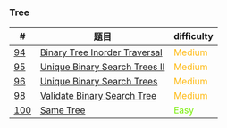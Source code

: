 ### Tree

| #                     | 题目                                            | difficulty                                 |
| --------------------- | ----------------------------------------------- | ------------------------------------------ |
| [94](0094/README.md)  | [Binary Tree Inorder Traversal](0094/README.md) | <span style='color:#FFB90F;'>Medium</span> |
| [95](0095/README.md)  | [Unique Binary Search Trees II](0095/README.md) | <span style='color:#FFB90F;'>Medium</span> |
| [96](0096/README.md)  | [Unique Binary Search Trees](0096/README.md)    | <span style='color:#FFB90F;'>Medium</span> |
| [98](0098/README.md)  | [Validate Binary Search Tree](0098/README.md)   | <span style='color:#FFB90F;'>Medium</span> |
| [100](0100/README.md) | [Same Tree](0100/README.md)                     | <span style='color: #76EE00;'>Easy</span>  |

